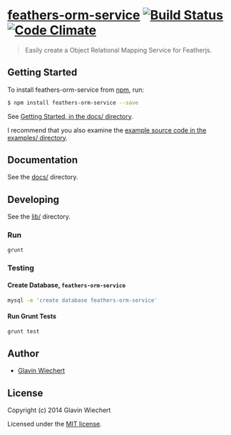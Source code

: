 # [feathers-orm-service](https://github.com/Glavin001/feathers-orm-service) [![Build Status](https://travis-ci.org/Glavin001/feathers-orm-service.png?branch=master)](https://travis-ci.org/Glavin001/feathers-orm-service) [![Code Climate](https://codeclimate.com/github/Glavin001/feathers-orm-service.png)](https://codeclimate.com/github/Glavin001/feathers-orm-service)

> Easily create a Object Relational Mapping Service for Featherjs.

## Getting Started

To install feathers-orm-service from [npm](https://www.npmjs.org/), run:

```bash
$ npm install feathers-orm-service --save
```

See [Getting Started, in the docs/ directory](https://github.com/Glavin001/feathers-orm-service/blob/master/docs/Getting-Started.md).

I recommend that you also examine the [example source code in the examples/ directory](https://github.com/Glavin001/feathers-orm-service/tree/master/examples).

## Documentation

See the [docs/](docs/) directory.

## Developing

See the [lib/](lib/) directory.

### Run

```bash
grunt
```

### Testing

#### Create Database, `feathers-orm-service`

```bash
mysql -e 'create database feathers-orm-service'
```

#### Run Grunt Tests

```bash
grunt test
```

## Author

- [Glavin Wiechert](https://github.com/Glavin001)

## License

Copyright (c) 2014 Glavin Wiechert

Licensed under the [MIT license](LICENSE).
